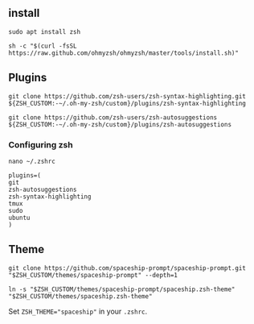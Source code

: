 ## install

```sudo apt install zsh```

```sh -c "$(curl -fsSL https://raw.github.com/ohmyzsh/ohmyzsh/master/tools/install.sh)"```

## Plugins

```git clone https://github.com/zsh-users/zsh-syntax-highlighting.git ${ZSH_CUSTOM:-~/.oh-my-zsh/custom}/plugins/zsh-syntax-highlighting```

```git clone https://github.com/zsh-users/zsh-autosuggestions ${ZSH_CUSTOM:-~/.oh-my-zsh/custom}/plugins/zsh-autosuggestions```

### Configuring zsh

```nano ~/.zshrc```
```
plugins=(
git
zsh-autosuggestions
zsh-syntax-highlighting
tmux
sudo
ubuntu
)
```
## Theme

```git clone https://github.com/spaceship-prompt/spaceship-prompt.git "$ZSH_CUSTOM/themes/spaceship-prompt" --depth=1```

```ln -s "$ZSH_CUSTOM/themes/spaceship-prompt/spaceship.zsh-theme" "$ZSH_CUSTOM/themes/spaceship.zsh-theme"```

Set ```ZSH_THEME="spaceship"``` in your ```.zshrc```.
